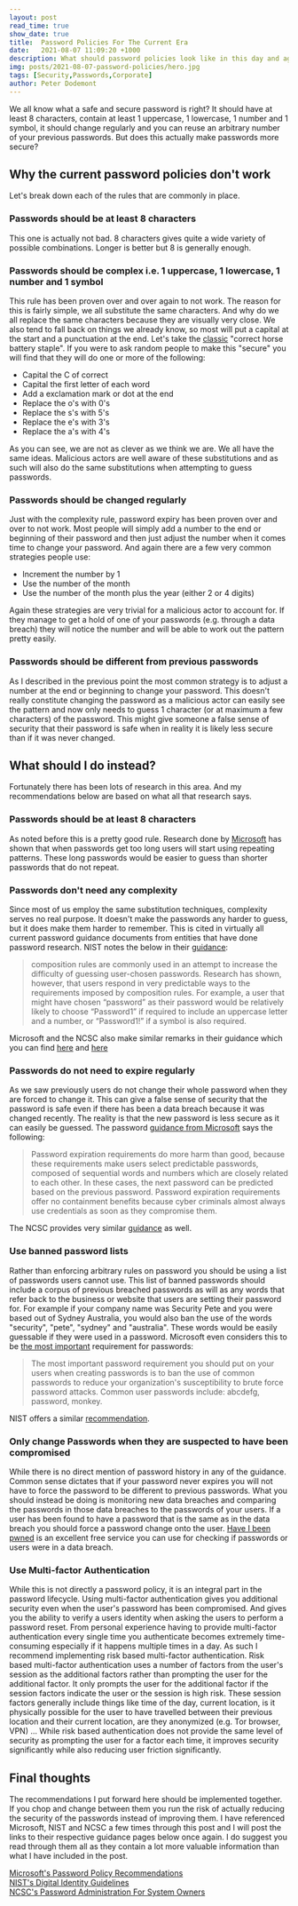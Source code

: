 ```yaml
---
layout: post
read_time: true
show_date: true
title:  Password Policies For The Current Era
date:   2021-08-07 11:09:20 +1000
description: What should password policies look like in this day and age.
img: posts/2021-08-07-password-policies/hero.jpg
tags: [Security,Passwords,Corporate]
author: Peter Dodemont
---
```

We all know what a safe and secure password is right? It should have at least 8 characters, contain at least 1 uppercase, 1 lowercase, 1 number and 1 symbol, it should change regularly and you can reuse an arbitrary number of your previous passwords. But does this actually make passwords more secure?

## Why the current password policies don't work
Let's break down each of the rules that are commonly in place.

### Passwords should be at least 8 characters
This one is actually not bad. 8 characters gives quite a wide variety of possible combinations. Longer is better but 8 is generally enough.

### Passwords should be complex i.e. 1 uppercase, 1 lowercase, 1 number and 1 symbol
This rule has been proven over and over again to not work. The reason for this is fairly simple, we all substitute the same characters. And why do we all replace the same characters because they are visually very close. We also tend to fall back on things we already know, so most will put a capital at the start and a punctuation at the end.
Let's take the [classic](https://xkcd.com/936/) "correct horse battery staple". If you were to ask random people to make this "secure" you will find  that they will do one or more of the following:
* Capital the C of correct
* Capital the first letter of each word
* Add a exclamation mark or dot at the end
* Replace the o's with 0's
* Replace the s's with 5's
* Replace the e's with 3's
* Replace the a's with 4's

As you can see, we are not as clever as we think we are. We all have the same ideas. Malicious actors are well aware of these substitutions and as such will also do the same substitutions when attempting to guess passwords.

### Passwords should be changed regularly
Just with the complexity rule, password expiry has been proven over and over to not work. Most people will simply add a number to the end or beginning of their password and then just adjust the number when it comes time to change your password. And again there are a few very common strategies people use:
* Increment the number by 1
* Use the number of the month
* Use the number of the month plus the year (either 2 or 4 digits)

Again these strategies are very trivial for a malicious actor to account for. If they manage to get a hold of one of your passwords (e.g. through a data breach) they will notice the number and will be able to work out the pattern pretty easily.

### Passwords should be different from previous passwords
As I described in the previous point the most common strategy is to adjust a number at the end or beginning to change your password. This doesn't really constitute changing the password as a malicious actor can easily see the pattern and now only needs to guess 1  character (or at maximum a few characters) of the password. This might give someone a false sense of security that their password is safe when in reality it is likely less secure than if it was never changed.

## What should I do instead?

Fortunately there has been lots of research in this area. And my recommendations below are based on what all that research says.

### Passwords should be at least 8 characters
As noted before this is a pretty good rule. Research done by [Microsoft](https://docs.microsoft.com/en-us/microsoft-365/admin/misc/password-policy-recommendations?view=o365-worldwide#requiring-long-passwords) has shown that when passwords get too long users will start using repeating patterns. These long passwords would be easier to guess than shorter passwords that do not repeat.

### Passwords don't need any complexity
Since most of us employ the same substitution techniques, complexity serves no real purpose. It doesn't make the passwords any harder to guess, but it does make them harder to remember. This is cited in virtually all current password guidance documents from entities that have done password research. NIST notes the below in their [guidance](https://pages.nist.gov/800-63-3/sp800-63b.html#appA):
>composition rules are commonly used in an attempt to increase the difficulty of guessing user-chosen passwords. Research has shown, however, that users respond in very predictable ways to the requirements imposed by composition rules. For example, a user that might have chosen “password” as their password would be relatively likely to choose “Password1” if required to include an uppercase letter and a number, or “Password1!” if a symbol is also required.

Microsoft and the NCSC also make similar remarks in their guidance which you can find [here](https://docs.microsoft.com/en-us/microsoft-365/admin/misc/password-policy-recommendations?view=o365-worldwide#requiring-the-use-of-multiple-character-sets) and [here](https://www.ncsc.gov.uk/collection/passwords/updating-your-approach#tip5-password-collection)

### Passwords do not need to expire regularly
As we saw previously users do not change their whole password when they are forced to change it. This can give a false sense of security that the password is safe even if there has been a data breach because it was changed recently. The reality is that the new password is less secure as it can easily be guessed. The password [guidance from Microsoft](https://www.ncsc.gov.uk/collection/passwords/updating-your-approach#tip5-password-collection) says the following:
>Password expiration requirements do more harm than good, because these requirements make users select predictable passwords, composed of sequential words and numbers which are closely related to each other. In these cases, the next password can be predicted based on the previous password. Password expiration requirements offer no containment benefits because cyber criminals almost always use credentials as soon as they compromise them.

The NCSC provides very similar [guidance](https://www.ncsc.gov.uk/collection/passwords/updating-your-approach#tip4-password-collection) as well.

### Use banned password lists
Rather than enforcing arbitrary rules on password you should be using a list of passwords users cannot use. This list of banned passwords should include a corpus of previous breached passwords as will as any words that refer back to the business or website that users are setting their password for. For example if your company name was Security Pete and you were based out of Sydney Australia, you would also ban the use of the words "security", "pete", "sydney" and "australia". These words would be easily guessable if they were used in a password. Microsoft even considers this to be [the most important](https://docs.microsoft.com/en-us/microsoft-365/admin/misc/password-policy-recommendations?view=o365-worldwide#ban-common-passwords) requirement for passwords:
>The most important password requirement you should put on your users when creating passwords is to ban the use of common passwords to reduce your organization's susceptibility to brute force password attacks. Common user passwords include: abcdefg, password, monkey.

NIST offers a similar [recommendation](https://pages.nist.gov/800-63-3/sp800-63b.html#appA).

### Only change Passwords when they are suspected to have been compromised
While there is no direct mention of password history in any of the guidance. Common sense dictates that if your password never expires you will not have to force the password to be different to previous passwords. What you should instead be doing is monitoring new data breaches and comparing the passwords in those data breaches to the passwords of your users. If a user has been found to have a password that is the same as in the data breach you should force a password change onto the user. [Have I been pwned](https://haveibeenpwned.com/) is an excellent free service you can use for checking if passwords or users were in a data breach.

### Use Multi-factor Authentication
While this is not directly a password policy, it is an integral part in the password lifecycle. Using multi-factor authentication gives you additional security even when the user's password has been compromised. And gives you the ability to verify a users identity when asking the users to perform a password reset.
From personal experience having to provide multi-factor authentication every single time you authenticate becomes extremely time-consuming especially if it happens multiple times in a day. As such I recommend implementing risk based multi-factor authentication. Risk based multi-factor authentication uses a number of factors from the user's session as the additional factors rather than prompting the user for the additional factor. It only prompts the user for the additional factor if the session factors indicate the user or the session is high risk. These session factors generally include things like time of the day, current location, is it physically possible for the user to have travelled between their previous location and their current location, are they anonymized (e.g. Tor browser, VPN) ...
While risk based authentication does not provide the same level of security as prompting the user for a factor each time, it improves security significantly while also reducing user friction significantly.

## Final thoughts

The recommendations I put forward here should be implemented together. If you chop and change between them you run the risk of actually reducing the security of the passwords instead of improving them.
I have referenced Microsoft, NIST and NCSC a few times through this post and I will post the links to their respective guidance pages below once again. I do suggest you read through them all as they contain a lot more valuable information than what I have included in the post.

[Microsoft's Password Policy Recommendations](https://docs.microsoft.com/en-us/microsoft-365/admin/misc/password-policy-recommendations?view=o365-worldwide)  
[NIST's Digital Identity Guidelines](https://pages.nist.gov/800-63-3/sp800-63b.html)  
[NCSC's Password Administration For System Owners](https://www.ncsc.gov.uk/collection/passwords)  